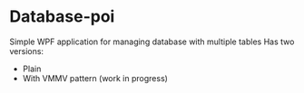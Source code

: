 # Database-poi
Simple WPF application for managing database with multiple tables 
Has two versions:
* Plain
* With VMMV pattern (work in progress)

